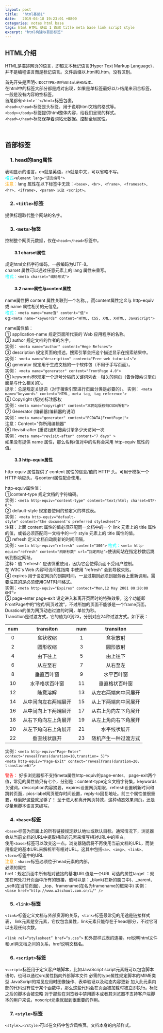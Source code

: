 ```yaml
---
layout: post
title:  "html基础1"
date:   2019-04-18 19:23:01 +0800
categories: notes html base
tags: html HTML 基础 1 首部 title meta base link script style
excerpt: "html构建与首部标签"
---
```


## HTML介绍

HTML是描述网页的语言，即超文本标记语言(Hyper Text Markup Language)，并不是编程语言而是标记语言。文件后缀以.html和.htm，没有区别。  

首先开头是声明`<!DOCTYPE>表明该html是H5版本。`  
在html中的标签大部分都是成对出现，如果是单标签最好以/>结尾来闭合标签，一般是没有内容的空标签。  
首尾都有`<html>``</html>`标签包裹。  
`<head></head>`标签是头标签，用于说明html文档的格式等。  
`<body></body>`标签提供html整体内容，给我们呈现的样式。  
`<head></head>`标签保存着网站元数据。控制全局属性。

&emsp;  

## 首部标签

### &emsp;1. head的lang属性

表明显示的语言，en就是英语，zh就是中文，可以省略不写。  
<font color="aqua">格式</font>`<element lang="语言编号">`  
<font color="orange">注意：</font>lang 属性在以下标签中无效：`<base>, <br>, <frame>, <frameset>, <hr>, <iframe>, <param> 以及 <script>`。

### &emsp;2. `<title>`标签

提供标题取代整个网站的名字。

### &emsp;3. `<meta>`标签

控制整个网页元数据，仅在`<head></head>`标签中。

#### &emsp;&emsp; 3.1 charset属性

规定html文档字符编码，一般编码为UTF-8。  
charset 属性可以通过任意元素上的 lang 属性来重写。  
<font color="aqua">格式：</font>`<meta charset="编码形式">`

#### &emsp;&emsp; 3.2 name属性与content属性

name属性把 content 属性关联到一个名称。，而content属性定义与 http-equiv 或 name 属性相关的元信息。  
<font color="aqua">格式：</font>`<meta name="name值" content="值">`  
eg:`<meta name="keywords" content="HTML, CSS, XML, XHTML, JavaScript">`

name属性值：  
① application-name 规定页面所代表的 Web 应用程序的名称。  
② author 规定文档的作者的名字。  
实例： `<meta name="author" content="Hege Refsnes">`  
③ description 规定页面的描述。搜索引擎会把这个描述显示在搜索结果中。  
实例： `<meta name="description" content="Free web tutorials">`  
④ generator 规定用于生成文档的一个软件包（不用于手写页面）。  
实例： `<meta name="generator" content="FrontPage 4.0">`  
⑤ keywordsBB规定一个逗号分隔的关键词列表 - 相关的网页（告诉搜索引擎页面是与什么相关的）。  
提示：总是规定关键词（对于搜索引擎进行页面分类是必要的）。 
实例： `<meta name="keywords" content="HTML, meta tag, tag reference">`  
⑥ Copyright (版权)标注版权  
实例：`<meta name="copyright" content="本网站版权归CSDN所有">`  
⑦ Generator (编辑器)编辑器的说明  
实例：`<meta name="generator" content="PCDATA|FrontPage|">`  
注意：Content="你所用编辑器"  
⑧ Revisit-after (重访)通知搜索引擎多少天访问一次  
实例：`<meta name="revisit-after" content="7 days" >`  
如果没有提供 name 属性，那么名称/值对中的名称会采用 http-equiv 属性的值。  

#### &emsp;&emsp; 3.3 http-equiv属性

http-equiv 属性提供了 content 属性的信息/值的 HTTP 头。可用于模拟一个 HTTP 响应头。与content属性配合使用。

http-equiv属性值：  
①content-type 规定文档的字符编码。  
实例：`<meta http-equiv="content-type" content="text/html; charset=UTF-8">`  
② default-style 规定要使用的预定义的样式表。  
实例：
`<meta http-equiv="default-style" content="the document's preferred stylesheet">`  
注释：上面 content 属性的值必须匹配同一文档中的一个 link 元素上的 title 属性的值，或者必须匹配同一文档中的一个 style 元素上的 title 属性的值。  
③ refresh 定义文档自动刷新的时间间隔。  
实例：`<meta http-equiv="refresh" content="300">`
<font color="aqua">格式：</font>`<meta http-equiv="refresh" content="刷新秒数" url=”指定网址”>`使该网站在指定秒数后跳转到指定网址。  
注释：值 "refresh" 应该慎重使用，因为它会使得页面不受用户控制。在 W3C's Web 内容可访问性指南 中使用 "refresh" 会到导致失败。  
④ expires 用于设定网页的到期时间，一旦过期则必须到服务器上重新调用。需要注意的是必须使用GMT时间格式。  
实例：`<meta http-equiv="Expires" contect="Mon,12 May 2001 00:20:00 GMT">`  
⑤ page-enter page-exit 设定进入和离开页面时的特殊效果，这个功能即FrontPage中的“格式/网页过渡”，不过所加的页面不能够是一个frame页面。Duration的值为网页动态过渡的时间，单位为秒。  
Transition是过渡方式，它的值为0到23，分别对应24种过渡方式。如下表：  

|  num  |  transiton  |  num  |  transiton  |
| :---: |    :----:   | :---: |    :----:   |
|   0   |   盒状收缩  |    1   |   盒状放射  |
|   2   |   圆形收缩  |    3   |   圆形放射  |
|   4   |   由下往上  |    5   |   由上往下  |
|   6   |   从左至右  |    7   |   从右至左  |
|   8   |  垂直百叶窗 |    9   |  水平百叶窗  |
|  10  |水平格状百叶窗|   11   |垂直格状百叶窗|
|  12  |   随意溶解  | 13 |从左右两端向中间展开|
|14|从中间向左右两端展开|15|从上下两端向中间展开|
|16|从中间向上下两端展开|17|从右上角向左下角展开|
|18|从右下角向左上角展开|19|从左上角向右下角展开|
|20|从左下角向右上角展开|  21  |  水平线状展开  |
| 22 |  垂直线状展开  | 23 |随机产生一种过渡方式|

实例：`<meta http-equiv="Page-Enter" contect="revealTrans(duration=10,transtion= 5)">`  
`<meta http-equiv="Page-Exit" contect="revealTrans(duration=20，transtion=6)">`  

<font color="red">警告：</font>
好多浏览器都不支持meta属性http-equiv的page-enter、 page-exit两个值，常见的属性值只有七个，分别是：content-type定义文档字符集，keywords关键词，description内容摘要，expires设置网页期限，refresh设置刷新时间和跳转页面，pics-label网页缓存时间设置，reply-to回复地址。前三个属性值很重要，琢磨好这些就足够了！
至于进入和离开网页特效，这种动态效果网页，还是尽量用脚本语言来编写。

### &emsp;4. `<base>`标签

`<base>`标签为页面上的所有链接规定默认地址或默认目标。通常情况下，浏览器会从当前文档的URL中提取相应的元素来填写相对URL中的空白。  
使用`<base>`标签可以改变这一点。浏览器随后将不再使用当前文档的URL，而使用指定的基本URL来解析所有相对URL。这其中包括`<a>`、`<img>`、`<link>`、`<form>`标签中的URL  
<font color="orange">注意：</font>`<base>`标签必须位于head元素的内部。  
必须的属性  
href：规定页面中所有相对链接的基准URL值是一个URL
可选的属性target ：规定在何处打开页面中所有的链接，值可以是：_blank(在新的窗口中)、_parent、_self(在当前页面)、_top、framename(在名为framename的框架中)
实例：`<base href="http://www.w3school.com.cn/i/" />`

### &emsp;5. `<link>`标签

`<link>`标签定义文档与外部资源的关系，`<link>`标签最常见的用途是链接样式表， link元素是空元素，它仅包含属性，link元素只能存在于head部分，不过它可以出现任何次数。  

`<link rel=“stylesheet” href=“s.css”>` 和外部样式表的连接。rel说明html文件和url两文档之间的关系，href说明文档名。

### &emsp;6. `<script>`标签

`<script>`标签用于定义客户端脚本，比如JavaScript
script元素既可以包含脚本语句，也可以通过src属性指向外部脚本文件
必需的type属性规定脚本的MIME类型
JavaScript的常见应用时图像操作、表单验证以及动态内容更新
加入此元素内部的代码没有位于某个函数中，那么这些代码会在页面被加载时被立即执行。<frameset>标签之后的脚本会被忽略
对于那些在浏览器中禁用脚本或者其浏览器不支持客户端脚本的用户来说，noscript元素就起到很重要的作用。

### &emsp;7. `<style>`标签

`<style>…</style>`可以在文档中包含风格页。文档本身的内部样式。
